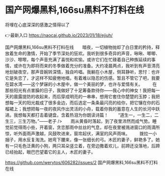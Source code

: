 # 国产网爆黑料,166su黑料不打料在线
将埋在心底深深的感激之情得以了

👉最新入口 https://naocai.github.io/2023/01/18/ejiuh/

国产网爆黑料,166su黑料不打料在线　　暗夜，一切植物抛却了白日里的矜持，释放着生命的激情，开始了季节深处的狂欢。我听到很多奇异的声音，啾啾、唧唧、沙沙、嚓嚓，每个声音充满了喜悦和欢愉。或许它们在忙碌着自己种族延续的事情，或许在为即将而来的冬季做着充分的准备。大约凌晨两点，我听到有声音清亮地划破夜空，那声音婉转深情，独自吟唱。我躺在小木屋，侧耳静听，思忖：也许它是失恋了，才这样不知疲倦地唱，有着难以隐忍的伤感。暂且不管它了吧，我要在碧水湾——这个梦寐的小木屋中，做一个美丽的梦，也许与爱情有关。
　　在那些阳光有点害臊的日子，我做好了十足筹备款待你——我心中的神女！我把每一天的晨露提防的收起来，而后穿成明亮的一串串，想用它套住你楚楚的玉脖；我把想每一天的阳光裁成了很多金边，而后选定一条条最闪亮的给你，把它镶在你的石榴裙上；我想把每一夜的夜风作出灵活的小舟，载着你我的蓄意在人生的长河中跃进。我想每天都打击着键盘，含着热泪为你朗读诗篇！
　　“道生一，一生二，二生三，三生万物。”——老子
/>　　雨从黄昏时落起，到了夜里沛然而成气势。睡觉前觉得雨小些，开着窗，贪恋那雨中丝丝的气息，却在夜里被溅进窗口的雨滴所惊，听外面雨声激越，风鼓吹进来，窗帘起伏，满室的风声雨味。
　　拨拉一小捆子，用水反复淘洗。她弯下腰来，像一张细长的弓。木匠的妻子，鲜艳多了。她有一只毛色泛黄的小狗，两只耳朵竖立着，在旁边撒着欢儿，前蹄还没落地，后蹄已经抬起，眼巴巴望着它的主人，木匠的妻子。

https://github.com/werytos/606282/issues/2
国产网爆黑料,166su黑料不打料在线
